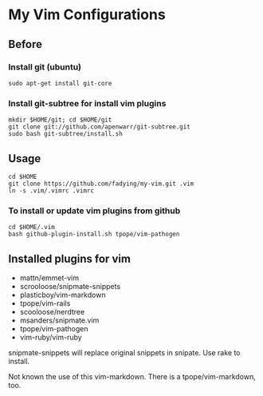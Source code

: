 # My Vim Configurations

## Before

### Install git (ubuntu)

    sudo apt-get install git-core

### Install git-subtree for install vim plugins

	mkdir $HOME/git; cd $HOME/git
	git clone git://github.com/apenwarr/git-subtree.git
	sudo bash git-subtree/install.sh

## Usage

    cd $HOME
    git clone https://github.com/fadying/my-vim.git .vim
    ln -s .vim/.vimrc .vimrc

### To install or update vim plugins from github

    cd $HOME/.vim
    bash github-plugin-install.sh tpope/vim-pathogen

## Installed plugins for vim

- mattn/emmet-vim
- scrooloose/snipmate-snippets
- plasticboy/vim-markdown
- tpope/vim-rails
- scooloose/nerdtree
- msanders/snipmate.vim
- tpope/vim-pathogen
- vim-ruby/vim-ruby

snipmate-snippets will replace original snippets in snipate. Use rake to install.

Not known the use of this vim-markdown. There is a tpope/vim-markdown, too.


